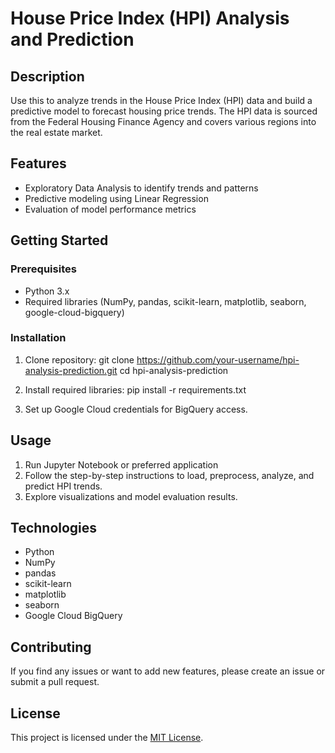 # House Price Index (HPI) Analysis and Prediction

## Description

Use this to analyze trends in the House Price Index (HPI) data and build a predictive model to forecast housing price trends. The HPI data is sourced from the Federal Housing Finance Agency and covers various regions into the real estate market.

## Features
- Exploratory Data Analysis to identify trends and patterns
- Predictive modeling using Linear Regression
- Evaluation of model performance metrics

## Getting Started

### Prerequisites

- Python 3.x
- Required libraries (NumPy, pandas, scikit-learn, matplotlib, seaborn, google-cloud-bigquery)

### Installation

1. Clone repository:
git clone https://github.com/your-username/hpi-analysis-prediction.git
cd hpi-analysis-prediction

2. Install required libraries:
pip install -r requirements.txt

3. Set up Google Cloud credentials for BigQuery access.

## Usage

1. Run Jupyter Notebook or preferred application
2. Follow the step-by-step instructions to load, preprocess, analyze, and predict HPI trends.
3. Explore visualizations and model evaluation results.

## Technologies

- Python
- NumPy
- pandas
- scikit-learn
- matplotlib
- seaborn
- Google Cloud BigQuery

## Contributing

If you find any issues or want to add new features, please create an issue or submit a pull request.

## License

This project is licensed under the [MIT License](LICENSE).
